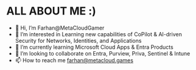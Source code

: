# ALL ABOUT ME :)
- 👋 Hi, I’m Farhan@MetaCloudGamer
- 👀 I’m interested in Learning new capabilities of CoPilot & AI-driven Security for Networks, Identities, and Applications 
- 🌱 I’m currently learning Microsoft Cloud Apps & Entra Products
- 💞️ I’m looking to collaborate on Entra, Purview, Priva, Sentinel & Intune
- 📫 How to reach me farhan@metacloud.games

<!---
MetaCloudGamer/MetaCloudGamer is a ✨ special ✨ repository because its `README.md` (this file) appears on your GitHub profile.
You can click the Preview link to take a look at your changes.
--->
